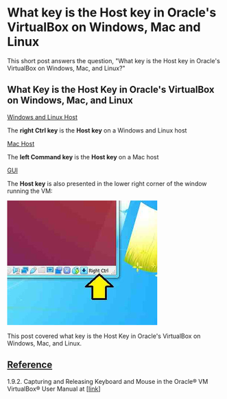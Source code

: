 # What key is the Host key in Oracle's VirtualBox on Windows, Mac and Linux

This short post answers the question, "What key is the Host key in Oracle's VirtualBox on Windows, Mac, and Linux?"

## What Key is the Host Key in Oracle's VirtualBox on Windows, Mac, and Linux

<u><span>Windows and Linux Host</span></u>

The **right Ctrl key** is the **Host key** on a Windows and Linux host

<u><span>Mac Host</span></u>

The **left Command key** is the **Host key** on a Mac host

<u><span>GUI</span></u>

The **Host key** is also presented in the lower right corner of the window running the VM:

![host_key](host_key.jpg)

This post covered what key is the Host Key in Oracle's VirtualBox on Windows, Mac, and Linux.

## <u><span>Reference</span></u>

1.9.2. Capturing and Releasing Keyboard and Mouse in the Oracle® VM VirtualBox® User Manual at \[[<u><span>link</span></u>](https://www.virtualbox.org/manual/UserManual.html)\]